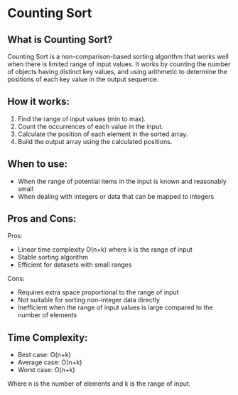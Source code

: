 # Counting Sort

## What is Counting Sort?

Counting Sort is a non-comparison-based sorting algorithm that works well when there is limited range of input values. It works by counting the number of objects having distinct key values, and using arithmetic to determine the positions of each key value in the output sequence.

## How it works:

1. Find the range of input values (min to max).
2. Count the occurrences of each value in the input.
3. Calculate the position of each element in the sorted array.
4. Build the output array using the calculated positions.

## When to use:

- When the range of potential items in the input is known and reasonably small
- When dealing with integers or data that can be mapped to integers

## Pros and Cons:

Pros:
- Linear time complexity O(n+k) where k is the range of input
- Stable sorting algorithm
- Efficient for datasets with small ranges

Cons:
- Requires extra space proportional to the range of input
- Not suitable for sorting non-integer data directly
- Inefficient when the range of input values is large compared to the number of elements

## Time Complexity:
- Best case: O(n+k)
- Average case: O(n+k)
- Worst case: O(n+k)

Where n is the number of elements and k is the range of input.